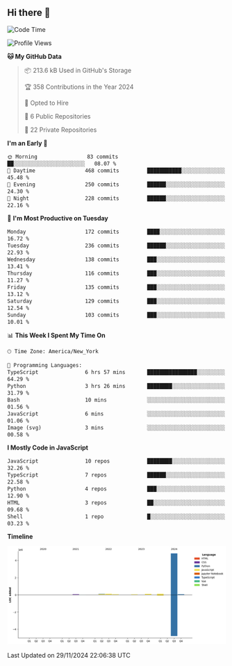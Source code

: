 ## Hi there 👋

<!--START_SECTION:waka-->
![Code Time](http://img.shields.io/badge/Code%20Time-130%20hrs%2052%20mins-blue)

![Profile Views](http://img.shields.io/badge/Profile%20Views-0-blue)

**🐱 My GitHub Data** 

> 📦 213.6 kB Used in GitHub's Storage 
 > 
> 🏆 358 Contributions in the Year 2024
 > 
> 💼 Opted to Hire
 > 
> 📜 6 Public Repositories 
 > 
> 🔑 22 Private Repositories 
 > 
**I'm an Early 🐤** 

```text
🌞 Morning                83 commits          ██░░░░░░░░░░░░░░░░░░░░░░░   08.07 % 
🌆 Daytime                468 commits         ███████████░░░░░░░░░░░░░░   45.48 % 
🌃 Evening                250 commits         ██████░░░░░░░░░░░░░░░░░░░   24.30 % 
🌙 Night                  228 commits         ██████░░░░░░░░░░░░░░░░░░░   22.16 % 
```
📅 **I'm Most Productive on Tuesday** 

```text
Monday                   172 commits         ████░░░░░░░░░░░░░░░░░░░░░   16.72 % 
Tuesday                  236 commits         ██████░░░░░░░░░░░░░░░░░░░   22.93 % 
Wednesday                138 commits         ███░░░░░░░░░░░░░░░░░░░░░░   13.41 % 
Thursday                 116 commits         ███░░░░░░░░░░░░░░░░░░░░░░   11.27 % 
Friday                   135 commits         ███░░░░░░░░░░░░░░░░░░░░░░   13.12 % 
Saturday                 129 commits         ███░░░░░░░░░░░░░░░░░░░░░░   12.54 % 
Sunday                   103 commits         ███░░░░░░░░░░░░░░░░░░░░░░   10.01 % 
```


📊 **This Week I Spent My Time On** 

```text
🕑︎ Time Zone: America/New_York

💬 Programming Languages: 
TypeScript               6 hrs 57 mins       ████████████████░░░░░░░░░   64.29 % 
Python                   3 hrs 26 mins       ████████░░░░░░░░░░░░░░░░░   31.79 % 
Bash                     10 mins             ░░░░░░░░░░░░░░░░░░░░░░░░░   01.56 % 
JavaScript               6 mins              ░░░░░░░░░░░░░░░░░░░░░░░░░   01.06 % 
Image (svg)              3 mins              ░░░░░░░░░░░░░░░░░░░░░░░░░   00.58 % 
```

**I Mostly Code in JavaScript** 

```text
JavaScript               10 repos            ████████░░░░░░░░░░░░░░░░░   32.26 % 
TypeScript               7 repos             ██████░░░░░░░░░░░░░░░░░░░   22.58 % 
Python                   4 repos             ███░░░░░░░░░░░░░░░░░░░░░░   12.90 % 
HTML                     3 repos             ██░░░░░░░░░░░░░░░░░░░░░░░   09.68 % 
Shell                    1 repo              █░░░░░░░░░░░░░░░░░░░░░░░░   03.23 % 
```



**Timeline**

![Lines of Code chart](https://raw.githubusercontent.com/dikshithvishnu/dikshithvishnu/main/assets/bar_graph.png)


 Last Updated on 29/11/2024 22:06:38 UTC
<!--END_SECTION:waka-->
